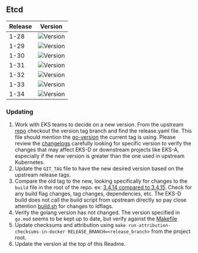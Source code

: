 ## **Etcd**

| Release | Version                                                       |
|---------|---------------------------------------------------------------|
| 1-28    | ![Version](https://img.shields.io/badge/version-v3.5.15-blue) |
| 1-29    | ![Version](https://img.shields.io/badge/version-v3.5.15-blue) |
| 1-30    | ![Version](https://img.shields.io/badge/version-v3.5.15-blue) |
| 1-31    | ![Version](https://img.shields.io/badge/version-v3.5.15-blue) |
| 1-32    | ![Version](https://img.shields.io/badge/version-v3.5.15-blue) |
| 1-33    | ![Version](https://img.shields.io/badge/version-v3.5.15-blue) |
| 1-34    | ![Version](https://img.shields.io/badge/version-v3.5.15-blue) |

### Updating

1. Work with EKS teams to decide on a new version. From the upstream [repo](https://github.com/etcd-io/etcd) checkout the version tag branch and find the release.yaml file. This file should mention the [go-version](https://github.com/etcd-io/etcd/blob/cecbe35ce0703cd0f8d2063dad4a9e541ae317e5/.github/workflows/release.yaml#L10) the current tag is using.
Please review the [changelogs](https://github.com/etcd-io/etcd/blob/main/CHANGELOG/CHANGELOG-3.6.md) carefully looking for specific version to verify the changes that may affect EKS-D or downstream projects like EKS-A, especially if the new
version is greater than the one used in upstream Kubernetes.
1. Update the `GIT_TAG` file to have the new desired version based on the upstream release tags.
1. Compare the old tag to the new, looking specifically for changes to the `build` file in the root of the repo.
ex: [3.4.14 compared to 3.4.15](https://github.com/etcd-io/etcd/compare/v3.4.14...v3.4.15). Check for any build flag changes, tag changes, dependencies, etc.
The EKS-D build does not call the build script from upstream directly so pay close attention [build.sh](https://github.com/etcd-io/etcd/blob/main/scripts/build.sh) for changes
to ldflags.
1. Verify the golang version has not changed. The version specified in `go.mod` seems to be kept up to date, but verify against the [Makefile](https://github.com/etcd-io/etcd/blob/main/Makefile#L42)
1. Update checksums and attribution using `make run-attribution-checksums-in-docker RELEASE_BRANCH=<release_branch>` from the project root.
1. Update the version at the top of this Readme.
